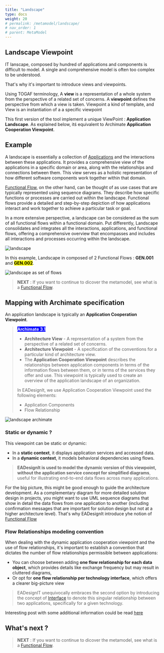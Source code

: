```yaml
---
title: "Landscape"
type: docs
weight: 20
# permalink: /metamodel/landscape/
# nav_order: 1
# parent: MetaModel
---
```



## Landscape Viewpoint
IT lanscape, composed by hundred of applications and components is difficult to model. A single and comprehensive model is often too complex to be understood. 

That's why it's important to introduce views and viewpoints.

Using TOGAF terminology, A **view** is a representation of a whole system from the perspective of a related set of concerns. A **viewpoint** defines the perspective from which a view is taken. Viewpoint a kind of template, and View is an instantiation of a a specific viewpoint

This first version of the tool implement a unique ViewPoint : **Application Landscape**. As explained below, itś equivalent to Archimate **Application Cooperation Viewpoint**.

## Example

A landscape is essentially a collection of [Applications](../metamodel-application/) and the interactions between these applications. It provides a comprehensive view of the applications in a specific domain or area, along with the relationships and connections between them. This view serves as a holistic representation of how different software components work together within that domain.

[Functional Flow](../metamodel-functional-flow/), on the other hand, can be thought of as use cases that are typically represented using sequence diagrams. They describe how specific functions or processes are carried out within the landscape. Functional flows provide a detailed and step-by-step depiction of how applications interact and work together to achieve a particular task or goal.

In a more extensive perspective,  a landscape can be considered as the sum of all functional flows within a functional domain. Put differently, Landscape consolidates and integrates all the interactions, applications, and functional flows, offering a comprehensive overview that encompasses and includes all interactions and processes occurring within the landscape.

![landscape](../png/landscape.png)

In this example, Landscape in composed of 2 Functional Flows :  **GEN.001** and <mark style="background-color: yellow"><b>GEN.002</b></mark>.

![landscape as set of flows](../png/landscape-flows.png)

> **NEXT** : If you want to continue to dicover the metamodel, see what is a [Functional Flow](../metamodel-functional-flow/).

## Mapping with Archimate specification

An application landscape is typically an **Application Cooperation Viewpoint**.

> <span style="background-color: blue; color: white; font-weight: bold">Archimate 3.1</span> 
> - **Architecture View** - A representation of a system from the perspective of a related set of concerns. 
> -  **Architecture Viewpoint** - A specification of the conventions for a particular kind of architecture view. 
> -  The **Application Cooperation Viewpoint** describes the relationships between application components in terms of the information flows between them, or in terms of the services they offer and use. This viewpoint is typically used to create an overview of the application landscape of an organization.
>
> In EADesignIt, we use Application Cooperation Viewpoint used the following elements:
> - Application Components
> - Flow Relationship 

![landscape archimate](../jpg/landscape.jpg)

### Static or dynamic ?

This viewpoint can be static or dynamic:
- In a **static context**, it displays application services and accessed data. 
- In a **dynamic context**, it models behavioral dependencies using flows. 

> **EADesignIt is used to model the dynamic version of this viewpoint, without the application service concept for simplified diagrams**, useful for illustrating end-to-end data flows across many applications.

For the big picture, this might be good enough to guide the architecture development. As a complementary diagram for more detailed solution design in projects, you might want to use UML sequence diagrams that show in detail the data flows from one application to another (including confirmation messages that are important for solution design but not at a higher architecture level). That's why EADesignIt introduce yhe notion of [Functional Flow](../metamodel-functional-flow/)

### Flow Relationships modeling convention

When dealing with the dynamic application cooperation viewpoint and the use of flow relationships, it's important to establish a convention that dictates the number of flow relationships permissible between applications: 
- You can choose between adding **one flow relationship for each data object**, which provides details like exchange frequency but may result in cluttered diagrams, 
- Or opt for **one flow relationship per technology interface**, which offers a clearer big-picture view

> EADesignIT unequivocally embraces the second option by introducing the concept of [Interface](../metamodel-interface/) to denote this singular relationship between two applications, specifically for a given technology.

Interesting post with some additional information could be read [here](https://bizzdesign.com/blog/practical-archimate-viewpoints-for-the-application-layer/)

## What's next ?

> **NEXT** : If you want to continue to dicover the metamodel, see what is a [Functional Flow](../metamodel-functional-flow/).
